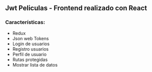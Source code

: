 ## Jwt Peliculas - Frontend realizado con React

### Características:

- Redux
- Json web Tokens
- Login de usuarios
- Registro usuarios
- Perfil de usuario
- Rutas protegidas
- Mostrar lista de datos